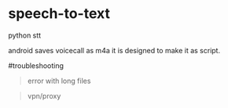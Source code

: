 # speech-to-text
python stt

android saves voicecall as m4a it is designed to make it as script.

#troubleshooting

> error with long files

> vpn/proxy

